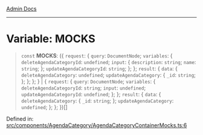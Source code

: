 [Admin Docs](/)

***

# Variable: MOCKS

> `const` **MOCKS**: (\{ `request`: \{ `query`: `DocumentNode`; `variables`: \{ `deleteAgendaCategoryId`: `undefined`; `input`: \{ `description`: `string`; `name`: `string`; \}; `updateAgendaCategoryId`: `string`; \}; \}; `result`: \{ `data`: \{ `deleteAgendaCategory`: `undefined`; `updateAgendaCategory`: \{ `_id`: `string`; \}; \}; \}; \} \| \{ `request`: \{ `query`: `DocumentNode`; `variables`: \{ `deleteAgendaCategoryId`: `string`; `input`: `undefined`; `updateAgendaCategoryId`: `undefined`; \}; \}; `result`: \{ `data`: \{ `deleteAgendaCategory`: \{ `_id`: `string`; \}; `updateAgendaCategory`: `undefined`; \}; \}; \})[]

Defined in: [src/components/AgendaCategory/AgendaCategoryContainerMocks.ts:6](https://github.com/Aad1tya27/talawa-admin/blob/dd4a08e622d0fa38bcf9758a530e8cdf917dbac8/src/components/AgendaCategory/AgendaCategoryContainerMocks.ts#L6)
